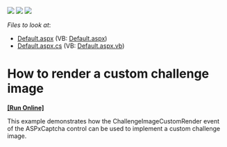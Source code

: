 <!-- default badges list -->
![](https://img.shields.io/endpoint?url=https://codecentral.devexpress.com/api/v1/VersionRange/128542175/13.1.4%2B)
[![](https://img.shields.io/badge/Open_in_DevExpress_Support_Center-FF7200?style=flat-square&logo=DevExpress&logoColor=white)](https://supportcenter.devexpress.com/ticket/details/E2208)
[![](https://img.shields.io/badge/📖_How_to_use_DevExpress_Examples-e9f6fc?style=flat-square)](https://docs.devexpress.com/GeneralInformation/403183)
<!-- default badges end -->
<!-- default file list -->
*Files to look at*:

* [Default.aspx](./CS/WebSite/Default.aspx) (VB: [Default.aspx](./VB/WebSite/Default.aspx))
* [Default.aspx.cs](./CS/WebSite/Default.aspx.cs) (VB: [Default.aspx.vb](./VB/WebSite/Default.aspx.vb))
<!-- default file list end -->
# How to render a custom challenge image
<!-- run online -->
**[[Run Online]](https://codecentral.devexpress.com/e2208/)**
<!-- run online end -->


<p>This example demonstrates how the ChallengeImageCustomRender event of the ASPxCaptcha control can be used to implement a custom challenge image.</p>

<br/>


